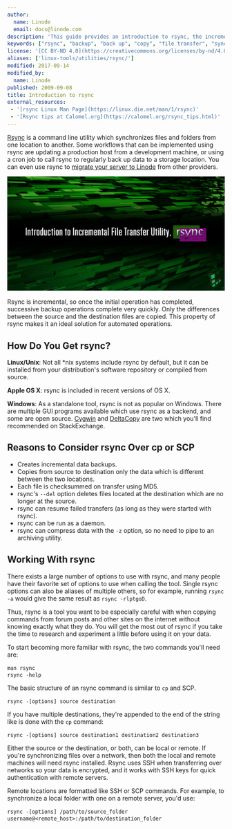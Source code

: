 ```yaml
---
author:
  name: Linode
  email: docs@linode.com
description: 'This guide provides an introduction to rsync, the incremental file transfer utility.'
keywords: ["rsync", "backup", "back up", "copy", "file transfer", "synchronize", "sync"]
license: '[CC BY-ND 4.0](https://creativecommons.org/licenses/by-nd/4.0)'
aliases: ['linux-tools/utilities/rsync/']
modified: 2017-09-14
modified_by:
  name: Linode
published: 2009-09-08
title: Introduction to rsync
external_resources:
 - '[rsync Linux Man Page](https://linux.die.net/man/1/rsync)'
 - '[Rsync tips at Calomel.org](https://calomel.org/rsync_tips.html)'
---
```


[Rsync](https://rsync.samba.org/) is a command line utility which synchronizes files and folders from one location to another. Some workflows that can be implemented using rsync are updating a production host from a development machine, or using a cron job to call rsync to regularly back up data to a storage location. You can even use rsync to [migrate your server to Linode](/docs/migrate-to-linode/disk-images/migrating-a-server-to-your-linode) from other providers.

![Introduction to rsync](/docs/assets/rsync-title-graphic.jpg)

Rsync is incremental, so once the initial operation has completed, successive backup operations complete very quickly. Only the differences between the source and the destination files are copied. This property of rsync makes it an ideal solution for automated operations.


## How Do You Get rsync?
**Linux/Unix**: Not all *nix systems include rsync by default, but it can be installed from your distribution's software repository or compiled from source.

**Apple OS X**: rsync is included in recent versions of OS X.

**Windows**: As a standalone tool, rsync is not as popular on Windows. There are multiple GUI programs available which use rsync as a backend, and some are open source. [Cygwin](https://cygwin.com/) and [DeltaCopy](http://www.aboutmyip.com/AboutMyXApp/DeltaCopy.jsp) are two which you'll find recommended on StackExchange.


## Reasons to Consider rsync Over cp or SCP
- Creates incremental data backups.
- Copies from source to destination only the data which is different between the two locations.
- Each file is checksummed on transfer using MD5.
- rsync's `--del` option deletes files located at the destination which are no longer at the source.
- rsync can resume failed transfers (as long as they were started with rsync).
- rsync can be run as a daemon.
- rsync can compress data with the `-z` option, so no need to pipe to an archiving utility.


## Working With rsync
There exists a large number of options to use with rsync, and many people have their favorite set of options to use when calling the tool. Single rsync options can also be aliases of multiple others, so for example, running `rsync -a` would give the same result as `rsync -rlptgoD`.

Thus, rsync is a tool you want to be especially careful with when copying commands from forum posts and other sites on the internet without knowing exactly what they do. You will get the most out of rsync if you take the time to research and experiment a little before using it on your data.

To start becoming more familiar with rsync, the two commands you'll need are:

    man rsync
    rsync -help

The basic structure of an rsync command is similar to `cp` and SCP.

    rsync -[options] source destination

If you have multiple destinations, they're appended to the end of the string like is done with the `cp` command:

    rsync -[options] source destination1 destination2 destination3

Either the source or the destination, or both, can be local or remote. If you're synchronizing files over a network, then both the local and remote machines will need rsync installed. Rsync uses SSH when transferring over networks so your data is encrypted, and it works with SSH keys for quick authentication with remote servers.

Remote locations are formatted like SSH or SCP commands. For example, to synchronize a local folder with one on a remote server, you'd use:

    rsync -[options] /path/to/source_folder username@<remote_host>:/path/to/destination_folder
